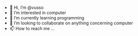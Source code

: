 - 👋 Hi, I’m @vusso  
- 👀 I’m interested in computer
- 🌱 I’m currently learning programming
- 💞️ I’m looking to collaborate on anything concerning computer
- 📫 How to reach me ...

<!---
vusso/vusso is a ✨ special ✨ repository because its `README.md` (this file) appears on your GitHub profile.
You can click the Preview link to take a look at your changes.
--->
